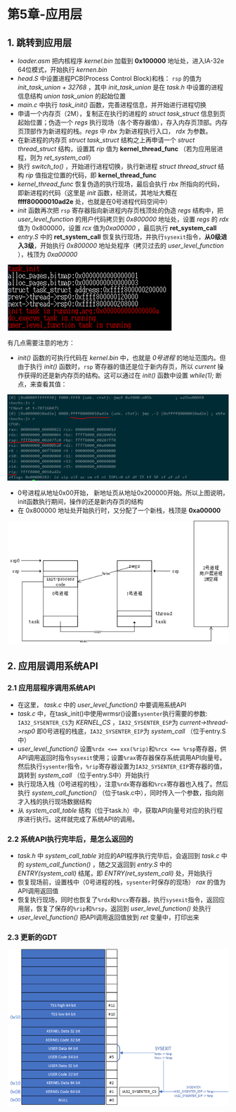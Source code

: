 # 第5章-应用层

## 1. 跳转到应用层

- *loader.asm* 把内核程序 *kernel.bin* 加载到 **0x100000** 地址处，进入IA-32e 64位模式，开始执行 *kernen.bin*
- *head.S* 中设置进程PCB(Process Control Block)和栈： `rsp` 的值为 *init_task_union + 32768* ，其中 *init_task_union* 是在 *task.h* 中设置的进程信息结构 *union task_union* 的起始位置
- *main.c* 中执行 *task_init()* 函数，完善进程信息，并开始进行进程切换
- 申请一个内存页（2M），复制正在执行的进程的 *struct task_struct* 信息到页起始位置；伪造一个 *regs* 执行现场（各个寄存器值），存入内存页顶部。内存页顶部作为新进程的栈。*regs* 中 *rbx* 为新进程执行入口， *rdx* 为参数。
- 在新进程的内存页 *struct task_struct* 结构之上再申请一个 *struct thread_struct* 结构，设置其 *rip* 值为 **kernel_thread_func** （若为应用层进程，则为 *ret_system_call*）
- 执行 *switch_to()* ，开始进行进程切换，执行新进程 *struct thread_struct* 结构 *rip* 值指定位置的代码，即 **kernel_thread_func**
- *kernel_thread_func* 恢复伪造的执行现场，最后会执行 *rbx* 所指向的代码，即新进程的代码（这里是 *init* 函数，经测试，其地址大概在 **ffff80000010ad2e** 处，也就是在0号进程代码空间中）
- *init* 函数再次把 `rsp` 寄存器指向新进程内存页栈顶处的伪造 *regs* 结构中，把 *user_level_function* 的用户代码拷贝到 *0x800000* 地址处，设置 *regs* 的 *rdx* 值为 0x800000，设置 *rcx* 值为*0xa00000* ，最后执行 **ret_system_call**
- *entry.S* 中的 **ret_system_call** 恢复执行现场，并执行`sysexit`指令，**从0级进入3级**，开始执行 *0x800000* 地址处程序（拷贝过去的 *user_level_function* ），栈顶为 *0xa00000*

![user function is running](img/2019-03-28-22-36-51.png)

有几点需要注意的地方：

- *init()* 函数的可执行代码在 *kernel.bin* 中，也就是 *0号进程* 的地址范围内。但由于执行 *init()* 函数时，`rsp` 寄存器的值还是位于新内存页，所以 *current* 操作获得的还是新内存页的结构。这可以通过在 *init()* 函数中设置 *while(1);* 断点，来查看其值：

![break in init func](img/2019-03-28-22-27-20.png)

- 0号进程从地址0x00开始， 新地址页从地址0x200000开始。所以上图说明，init函数执行期间，操作的还是新内存页的结构
- 在 0x800000 地址处开始执行时，又分配了一个新栈，栈顶是 **0xa00000**

![exec user function](img/2019-03-28-22-40-39.png)

## 2. 应用层调用系统API

### 2.1 应用层程序调用系统API

- 在这里， *task.c* 中的 *user_level_function()* 中要调用系统API
- *task.c* 中，在task_init()中使用wrmsr()设置`sysenter`执行需要的参数: `IA32_SYSENTER_CS`为 *KERNEL_CS* ，`IA32_SYSENTER_ESP`为 *current->thread->rsp0* 即0号进程的栈底，`IA32_SYSENTER_EIP`为 *system_call* （位于entry.S中）
- *user_level_function()* 设置`%rdx <== xxx(%rip)`和`%rcx <== %rsp`寄存器，供API调用返回时指令`sysexit`使用；设置`%rax`寄存器保存系统调用API向量号。然后执行`sysenter`指令，`%rip`寄存器设置为`IA32_SYSENTER_EIP`寄存器的值，跳转到 *system_call* （位于entry.S中）开始执行
- 执行现场入栈（0号进程的栈），注意`%rdx`寄存器和`%rcx`寄存器也入栈了。然后执行 *system_call_function()* （位于task.c中），同时传入一个参数，指向刚才入栈的执行现场数据结构
- 从 *system_call_table* 结构（位于task.h）中，获取API向量号对应的执行程序进行执行。这样就完成了系统API的调用。

### 2.2 系统API执行完毕后，是怎么返回的

- *task.h* 中 *system_call_table* 对应的API程序执行完毕后，会返回到 *task.c* 中的 *system_call_function()* ，随之又返回到 *entry.S* 中的 *ENTRY(system_call)* 结尾，即 *ENTRY(ret_system_call)* 处，开始执行
- 恢复现场前，设置栈中（0号进程的栈，`sysenter`时保存的现场） *rax* 的值为API调用返回值
- 恢复执行现场，同时也恢复了`%rdx`和`%rcx`寄存器，执行`sysexit`指令，返回应用层，恢复了保存的`%rip`和`%rsp`，返回到 *user_level_function()* 处执行
- *user_level_function()* 把API调用返回值放到 *ret* 变量中，打印出来

### 2.3 更新的GDT

![new gdt](img/2019-03-29-23-31-34.png)